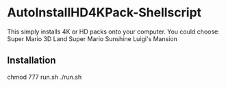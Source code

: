 # AutoInstallHD4KPack-Shellscript
This simply installs 4K or HD packs onto your computer.
You could choose:
Super Mario 3D Land 
Super Mario Sunshine 
Luigi's Mansion
## Installation
chmod 777 run.sh
./run.sh
